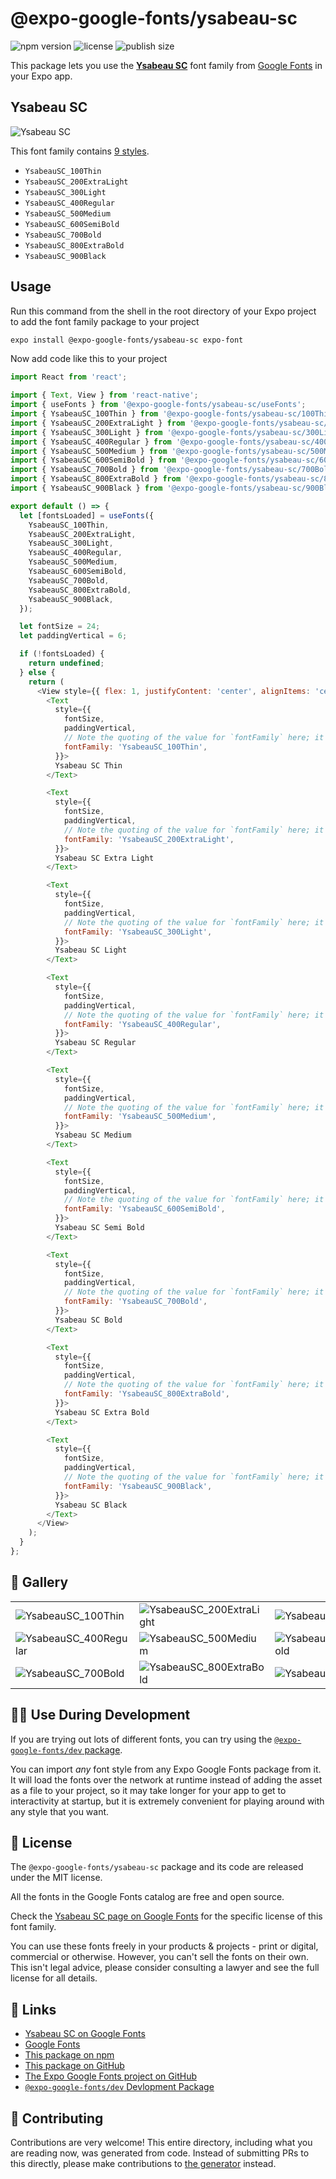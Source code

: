 # @expo-google-fonts/ysabeau-sc

![npm version](https://flat.badgen.net/npm/v/@expo-google-fonts/ysabeau-sc)
![license](https://flat.badgen.net/github/license/expo/google-fonts)
![publish size](https://flat.badgen.net/packagephobia/install/@expo-google-fonts/ysabeau-sc)

This package lets you use the [**Ysabeau SC**](https://fonts.google.com/specimen/Ysabeau+SC) font family from [Google Fonts](https://fonts.google.com/) in your Expo app.

## Ysabeau SC

![Ysabeau SC](./font-family.png)

This font family contains [9 styles](#-gallery).

- `YsabeauSC_100Thin`
- `YsabeauSC_200ExtraLight`
- `YsabeauSC_300Light`
- `YsabeauSC_400Regular`
- `YsabeauSC_500Medium`
- `YsabeauSC_600SemiBold`
- `YsabeauSC_700Bold`
- `YsabeauSC_800ExtraBold`
- `YsabeauSC_900Black`

## Usage

Run this command from the shell in the root directory of your Expo project to add the font family package to your project
```sh
expo install @expo-google-fonts/ysabeau-sc expo-font
```

Now add code like this to your project
```js
import React from 'react';

import { Text, View } from 'react-native';
import { useFonts } from '@expo-google-fonts/ysabeau-sc/useFonts';
import { YsabeauSC_100Thin } from '@expo-google-fonts/ysabeau-sc/100Thin';
import { YsabeauSC_200ExtraLight } from '@expo-google-fonts/ysabeau-sc/200ExtraLight';
import { YsabeauSC_300Light } from '@expo-google-fonts/ysabeau-sc/300Light';
import { YsabeauSC_400Regular } from '@expo-google-fonts/ysabeau-sc/400Regular';
import { YsabeauSC_500Medium } from '@expo-google-fonts/ysabeau-sc/500Medium';
import { YsabeauSC_600SemiBold } from '@expo-google-fonts/ysabeau-sc/600SemiBold';
import { YsabeauSC_700Bold } from '@expo-google-fonts/ysabeau-sc/700Bold';
import { YsabeauSC_800ExtraBold } from '@expo-google-fonts/ysabeau-sc/800ExtraBold';
import { YsabeauSC_900Black } from '@expo-google-fonts/ysabeau-sc/900Black';

export default () => {
  let [fontsLoaded] = useFonts({
    YsabeauSC_100Thin,
    YsabeauSC_200ExtraLight,
    YsabeauSC_300Light,
    YsabeauSC_400Regular,
    YsabeauSC_500Medium,
    YsabeauSC_600SemiBold,
    YsabeauSC_700Bold,
    YsabeauSC_800ExtraBold,
    YsabeauSC_900Black,
  });

  let fontSize = 24;
  let paddingVertical = 6;

  if (!fontsLoaded) {
    return undefined;
  } else {
    return (
      <View style={{ flex: 1, justifyContent: 'center', alignItems: 'center' }}>
        <Text
          style={{
            fontSize,
            paddingVertical,
            // Note the quoting of the value for `fontFamily` here; it expects a string!
            fontFamily: 'YsabeauSC_100Thin',
          }}>
          Ysabeau SC Thin
        </Text>

        <Text
          style={{
            fontSize,
            paddingVertical,
            // Note the quoting of the value for `fontFamily` here; it expects a string!
            fontFamily: 'YsabeauSC_200ExtraLight',
          }}>
          Ysabeau SC Extra Light
        </Text>

        <Text
          style={{
            fontSize,
            paddingVertical,
            // Note the quoting of the value for `fontFamily` here; it expects a string!
            fontFamily: 'YsabeauSC_300Light',
          }}>
          Ysabeau SC Light
        </Text>

        <Text
          style={{
            fontSize,
            paddingVertical,
            // Note the quoting of the value for `fontFamily` here; it expects a string!
            fontFamily: 'YsabeauSC_400Regular',
          }}>
          Ysabeau SC Regular
        </Text>

        <Text
          style={{
            fontSize,
            paddingVertical,
            // Note the quoting of the value for `fontFamily` here; it expects a string!
            fontFamily: 'YsabeauSC_500Medium',
          }}>
          Ysabeau SC Medium
        </Text>

        <Text
          style={{
            fontSize,
            paddingVertical,
            // Note the quoting of the value for `fontFamily` here; it expects a string!
            fontFamily: 'YsabeauSC_600SemiBold',
          }}>
          Ysabeau SC Semi Bold
        </Text>

        <Text
          style={{
            fontSize,
            paddingVertical,
            // Note the quoting of the value for `fontFamily` here; it expects a string!
            fontFamily: 'YsabeauSC_700Bold',
          }}>
          Ysabeau SC Bold
        </Text>

        <Text
          style={{
            fontSize,
            paddingVertical,
            // Note the quoting of the value for `fontFamily` here; it expects a string!
            fontFamily: 'YsabeauSC_800ExtraBold',
          }}>
          Ysabeau SC Extra Bold
        </Text>

        <Text
          style={{
            fontSize,
            paddingVertical,
            // Note the quoting of the value for `fontFamily` here; it expects a string!
            fontFamily: 'YsabeauSC_900Black',
          }}>
          Ysabeau SC Black
        </Text>
      </View>
    );
  }
};

```

## 🔡 Gallery


||||
|-|-|-|
|![YsabeauSC_100Thin](.//100Thin/YsabeauSC_100Thin.ttf.png)|![YsabeauSC_200ExtraLight](.//200ExtraLight/YsabeauSC_200ExtraLight.ttf.png)|![YsabeauSC_300Light](.//300Light/YsabeauSC_300Light.ttf.png)||
|![YsabeauSC_400Regular](.//400Regular/YsabeauSC_400Regular.ttf.png)|![YsabeauSC_500Medium](.//500Medium/YsabeauSC_500Medium.ttf.png)|![YsabeauSC_600SemiBold](.//600SemiBold/YsabeauSC_600SemiBold.ttf.png)||
|![YsabeauSC_700Bold](.//700Bold/YsabeauSC_700Bold.ttf.png)|![YsabeauSC_800ExtraBold](.//800ExtraBold/YsabeauSC_800ExtraBold.ttf.png)|![YsabeauSC_900Black](.//900Black/YsabeauSC_900Black.ttf.png)||


## 👩‍💻 Use During Development

If you are trying out lots of different fonts, you can try using the [`@expo-google-fonts/dev` package](https://github.com/freeboub/google-fonts/tree/master/font-packages/dev#readme).

You can import *any* font style from any Expo Google Fonts package from it. It will load the fonts
over the network at runtime instead of adding the asset as a file to your project, so it may take longer
for your app to get to interactivity at startup, but it is extremely convenient
for playing around with any style that you want.

## 📖 License

The `@expo-google-fonts/ysabeau-sc` package and its code are released under the MIT license.

All the fonts in the Google Fonts catalog are free and open source.

Check the [Ysabeau SC page on Google Fonts](https://fonts.google.com/specimen/Ysabeau+SC) for the specific license of this font family.

You can use these fonts freely in your products & projects - print or digital, commercial or otherwise. However, you can't sell the fonts on their own. This isn't legal advice, please consider consulting a lawyer and see the full license for all details.

## 🔗 Links

- [Ysabeau SC on Google Fonts](https://fonts.google.com/specimen/Ysabeau+SC)
- [Google Fonts](https://fonts.google.com/)
- [This package on npm](https://www.npmjs.com/package/@expo-google-fonts/ysabeau-sc)
- [This package on GitHub](https://github.com/freeboub/google-fonts/tree/master/font-packages/ysabeau-sc)
- [The Expo Google Fonts project on GitHub](https://github.com/freeboub/google-fonts)
- [`@expo-google-fonts/dev` Devlopment Package](https://github.com/freeboub/google-fonts/tree/master/font-packages/dev)

## 🤝 Contributing

Contributions are very welcome! This entire directory, including what you are reading now, was generated from code. Instead of submitting PRs to this directly, please make contributions to [the generator](https://github.com/freeboub/google-fonts/tree/master/packages/generator) instead.
